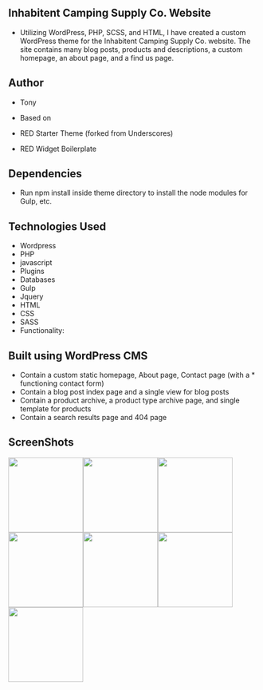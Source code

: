 ## Inhabitent Camping Supply Co. Website

* Utilizing WordPress, PHP, SCSS, and HTML, I have created a custom WordPress       theme for the Inhabitent Camping Supply Co. website.
 The site contains many blog posts, products and descriptions, a custom homepage, an about page, and a find us page.

## Author

* Tony

* Based on

* RED Starter Theme (forked from Underscores)
* RED Widget Boilerplate

## Dependencies

* Run npm install inside theme directory to install the node modules for Gulp, etc.

## Technologies Used

* Wordpress
* PHP
* javascript
* Plugins
* Databases
* Gulp
* Jquery
* HTML
* CSS
* SASS
* Functionality:

## Built using WordPress CMS

* Contain a custom static homepage, About page, Contact page (with a * functioning   contact form)
* Contain a blog post index page and a single view for blog posts
* Contain a product archive, a product type archive page, and single template for    products
* Contain a search results page and 404 page

## ScreenShots

<img src="screenshots/front.png" width="150px"><img src="screenshots/shop.png" width="150px"><img src="screenshots/single.png" width="150px"><img src="screenshots/journal.png" width="150px"><img src="screenshots/jentry.png" width="150px"><img src="screenshots/about.png" width="150px"><img src="screenshots/find.png" width="150px">
